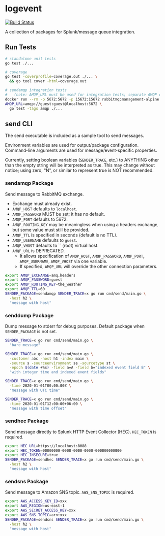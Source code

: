 # logevent

[![Build Status](https://travis-ci.com/djschaap/logevent.svg?branch=master)](https://travis-ci.com/djschaap/logevent)

A collection of packages for Splunk/message queue integration.

## Run Tests
```bash
# standalone unit tests
go test ./...

# coverage
go test -coverprofile=coverage.out ./... \
  && go tool cover -html=coverage.out

# sendamqp integration tests
#   (note: AMQP_URL must be used for integration tests; separate AMQP connection parameters will not work)
docker run --rm -p 5672:5672 -p 15672:15672 rabbitmq:management-alpine
AMQP_URL=amqp://guest:guest@localhost:5672 \
  go test -tags amqp ./...
```

## send CLI

The send executable is included as a sample tool to send messages.

Environment variables are used for output/package configuration.
Command-line arguments are used for message/event-specific properties.

Currently, setting boolean variables (`SENDER_TRACE`, etc.) to ANYTHING
other than the empty string will be interpreted as true.
This may change without notice; using zero, "N", or similar to
represent true is NOT recommended.

### sendamqp Package

Send message to RabbitMQ exchange.

- Exchange must already exist.
- `AMQP_HOST` defaults to `localhost`.
- `AMQP_PASSWORD` MUST be set; it has no default.
- `AMQP_PORT` defaults to 5672.
- `AMQP_ROUTING_KEY` may be meaningless when using a headers exchange, but some value must still be provided.
- `AMQP_TTL` is specified in seconds (default is no TTL).
- `AMQP_USERNAME` defaults to `guest`.
- `AMQP_VHOST` defaults to `` (root) virtual host.
- `AMQP_URL` is DEPRECATED.
  - It allows specification of `AMQP_HOST`, `AMQP_PASSWORD`, `AMQP_PORT`, `AMQP_USERNAME`, `AMQP_VHOST` via one variable.
  - If specified, `AMQP_URL` will override the other connection parameters.

```bash
export AMQP_EXCHANGE=amq.headers
export AMQP_PASSWORD=guest
export AMQP_ROUTING_KEY=the_weather
export AMQP_TTL=60
SENDER_PACKAGE=sendamqp SENDER_TRACE=x go run cmd/send/main.go \
  -host h2 \
  "message with host"
```

### senddump Package

Dump message to stderr for debug purposes.
Default package when `SENDER_PACKAGE` is not set.

```bash
SENDER_TRACE=x go run cmd/send/main.go \
  "bare message"

SENDER_TRACE=x go run cmd/send/main.go \
  -customer abc -host h1 -index main \
  -source s -sourceenvironment se -sourcetype st \
  -epoch $(date +%s) -field a=A -field b="indexed event field B" \
  "with integer time and indexed event fields"

SENDER_TRACE=x go run cmd/send/main.go \
  -time 2020-01-01T00:00:00Z \
  "message with UTC time"

SENDER_TRACE=x go run cmd/send/main.go \
  -time 2020-01-01T12:00:00+06:00 \
  "message with time offset"
```

### sendhec Package

Send message directly to Splunk HTTP Event Collector (HEC).
`HEC_TOKEN` is required.

```bash
export HEC_URL=https://localhost:8088
export HEC_TOKEN=00000000-0000-0000-0000-000000000000
export HEC_INSECURE=true
SENDER_PACKAGE=sendhec SENDER_TRACE=x go run cmd/send/main.go \
  -host h2 \
  "message with host"
```

### sendsns Package

Send message to Amazon SNS topic.
`AWS_SNS_TOPIC` is required.

```bash
export AWS_ACCESS_KEY_ID=xxx
export AWS_REGION=us-east-1
export AWS_SECRET_ACCESS_KEY=xxx
export AWS_SNS_TOPIC=arn:xxx
SENDER_PACKAGE=sendsns SENDER_TRACE=x go run cmd/send/main.go \
  -host h2 \
  "message with host"
```
